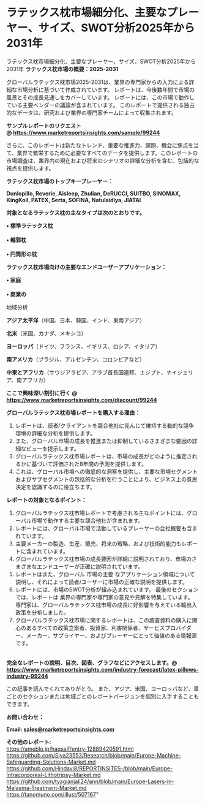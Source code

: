 # ラテックス枕市場細分化、主要なプレーヤー、サイズ、SWOT分析2025年から2031年
ラテックス枕市場細分化、主要なプレーヤー、サイズ、SWOT分析2025年から2031年
<strong><b>ラテックス枕市場の概要：2025-2031</b></strong>

グローバルラテックス枕市場2025-2031は、業界の専門家からの入力による詳細な市場分析に基づいて作成されています。 レポートは、今後数年間で市場の風景とその成長見通しをカバーしています。 レポートには、この市場で動作している主要ベンダーの議論が含まれています。 このレポートで提供される独占的なデータは、研究および業界の専門家チームによって収集されます。

<strong>サンプルレポートのリクエスト @ <a href=https://www.marketreportsinsights.com/sample/99244>https://www.marketreportsinsights.com/sample/99244</a></strong>

さらに、このレポートは新たなトレンド、重要な推進力、課題、機会に焦点を当て、業界で繁栄するために必要なすべてのデータを提供します。このレポートの市場調査は、業界内の現在および将来のシナリオの詳細な分析を含む、包括的な視点を提供します。

<strong>ラテックス枕市場のトップキープレーヤー：</strong>

<strong>Dunlopillo, Reverie, Aisleep, Zhulian, DeRUCCI, SUITBO, SINOMAX, KingKoil, PATEX, Serta, SOFINA, Natulaidiya, JIATAI</strong>

<strong><b>対象となるラテックス枕の主なタイプは次のとおりです。</b></strong>

<strong>• 標準ラテックス枕<br><br>• 輪郭枕<br><br>• 円筒形の枕</strong>

<strong><b>ラテックス枕市場向けの主要なエンドユーザーアプリケーション：</b></strong>

<strong>• 家庭<br><br>• 商業の</strong>

 地域分析

<strong><b>アジア太平洋</b></strong>（中国、日本、韓国、インド、東南アジア）

<strong><b>北米</b></strong>（米国、カナダ、メキシコ）

<strong><b>ヨーロッパ</b></strong>（ドイツ、フランス、イギリス、ロシア、イタリア）

<strong><b>南アメリカ</b></strong>（ブラジル、アルゼンチン、コロンビアなど）

<strong><b>中東とアフリカ</b></strong>（サウジアラビア、アラブ首長国連邦、エジプト、ナイジェリア、南アフリカ）

<strong>ここで興味深い割引に行く @ <a href=https://www.marketreportsinsights.com/discount/99244>https://www.marketreportsinsights.com/discount/99244</a></strong>

<strong><b>グローバルラテックス枕市場レポートを購入する理由：</b></strong>
<ol>
  <li>レポートは、読者/クライアントを競合他社に先んじて維持する動的な競争環境の詳細な分析を提供します。</li>
  <li>また、グローバル市場の成長を推進または抑制しているさまざまな要因の詳細なビューを提示します。</li>
  <li>グローバルラテックス枕市場レポートは、市場の成長がどのように推定されるかに基づいて評価された8年間の予測を提供します。</li>
  <li>これは、グローバル市場への徹底的な洞察を提供し、主要な市場セグメントおよびサブセグメントの包括的な分析を行うことにより、ビジネス上の意思決定を認識するのに役立ちます。</li>
</ol>
<strong><b>レポートの対象となるポイント：</b></strong>
<ol>
  <li>グローバルラテックス枕市場レポートで考慮される主なポイントには、グローバル市場で動作する主要な競合他社が含まれます。</li>
  <li>レポートには、グローバル市場で活動しているプレーヤーの会社概要も含まれています。</li>
  <li>主要メーカーの製造、生産、販売、将来の戦略、および技術的能力もレポートに含まれています。</li>
  <li>グローバルラテックス枕市場の成長要因が詳細に説明されており、市場のさまざまなエンドユーザーが正確に説明されています。</li>
  <li>レポートはまた、グローバル 市場の主要 なアプリケーション領域について説明し、それによって読者/ユーザーに市場の正確な説明を提供します。</li>
  <li>レポートには、市場のSWOT分析が組み込まれています。 最後のセクションでは、レポートは 業界の専門家や専門家の意見や見解を特集しています。 専門家は、グローバルラテックス枕市場の成長に好影響を与えている輸出入政策を分析しました。</li>
  <li>グローバルラテックス枕市場に関するレポートは、この調査資料の購入に関心のあるすべての政策立案者、投資家、利害関係者、サービスプロバイダー、メーカー、サプライヤー、およびプレーヤーにとって価値のある情報源です。</li>
</ol><br>
<strong>完全なレポートの説明、目次、図表、グラフなどにアクセスします。@ <a href=https://www.marketreportsinsights.com/industry-forecast/latex-pillows-industry-99244>https://www.marketreportsinsights.com/industry-forecast/latex-pillows-industry-99244</a></strong>

この記事を読んでくれてありがとう。 また、アジア、米国、ヨーロッパなど、章ごとのセクションまたは地域ごとのレポートバージョンを個別に入手することもできます。

<strong><b>お問い合わせ：</b></strong>

<strong>Email: </strong><a href=mailto:sales@marketreportsinsights.com><strong>sales@marketreportsinsights.com</strong></a>

<strong>その他のレポート:</strong>
<br>
<a href=https://ameblo.jp/haqsaif/entry-12889420591.html>https://ameblo.jp/haqsaif/entry-12889420591.html</a>
<br>
<a href=https://github.com/Siya23553/Research/blob/main/Europe-Machine-Safeguarding-Solutions-Market.md>https://github.com/Siya23553/Research/blob/main/Europe-Machine-Safeguarding-Solutions-Market.md</a>
<br>
<a href=https://github.com/Hindavi8/REPORTINSITES-/blob/main/Europe-Intracorporeal-Lithotripsy-Market.md>https://github.com/Hindavi8/REPORTINSITES-/blob/main/Europe-Intracorporeal-Lithotripsy-Market.md</a>
<br>
<a href=https://github.com/tyagianjali24/ann/blob/main/Europe-Lasers-in-Melasma-Treatment-Market.md>https://github.com/tyagianjali24/ann/blob/main/Europe-Lasers-in-Melasma-Treatment-Market.md</a>
<br>
<a href=https://tanomuno.com/illust/507167>https://tanomuno.com/illust/507167</a>"
